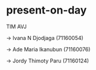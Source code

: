 # present-on-day

TIM AVJ

-> Ivana N Djodjaga       (71160054)

-> Ade Maria Ikanubun     (71160076)

-> Jordy Thimoty Paru			(71160124)
